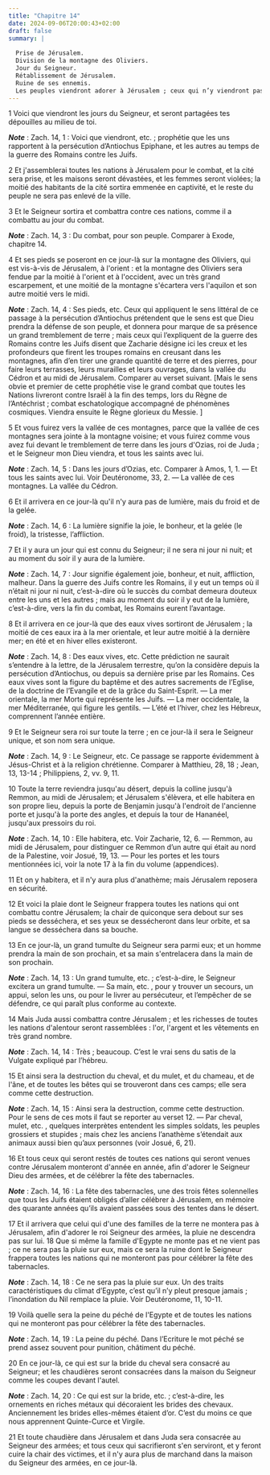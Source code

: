 ```yaml
---
title: "Chapitre 14"
date: 2024-09-06T20:00:43+02:00
draft: false
summary: |
  
  Prise de Jérusalem.
  Division de la montagne des Oliviers.
  Jour du Seigneur.
  Rétablissement de Jérusalem.
  Ruine de ses ennemis.
  Les peuples viendront adorer à Jérusalem ; ceux qui n’y viendront pas seront punis.
---
```



1 Voici que viendront les jours du Seigneur, et seront partagées tes dépouilles au milieu de toi.

***Note*** :  Zach. 14, 1 : Voici que viendront, etc. ; prophétie que les uns rapportent à la persécution d’Antiochus Epiphane, et les autres au temps de la guerre des Romains contre les Juifs.

2 Et j'assemblerai toutes les nations à Jérusalem pour le combat, et la cité sera prise, et les maisons seront dévastées, et les femmes seront violées; la moitié des habitants de la cité sortira emmenée en captivité, et le reste du peuple ne sera pas enlevé de la ville.


3 Et le Seigneur sortira et combattra contre ces nations, comme il a combattu au jour du combat.

***Note*** :  Zach. 14, 3 : Du combat, pour son peuple. Comparer à Exode, chapitre 14.

4 Et ses pieds se poseront en ce jour-là sur la montagne des Oliviers, qui est vis-à-vis de Jérusalem, à l'orient : et la montagne des Oliviers sera fendue par la moitié à l'orient et à l'occident, avec un très grand escarpement, et une moitié de la montagne s'écartera vers l'aquilon et son autre moitié vers le midi.

***Note*** :  Zach. 14, 4 : Ses pieds, etc. Ceux qui appliquent le sens littéral de ce passage à la persécution d’Antiochus prétendent que le sens est que Dieu prendra la défense de son peuple, et donnera pour marque de sa présence un grand tremblement de terre ; mais ceux qui l’expliquent de la guerre des Romains contre les Juifs disent que Zacharie désigne ici les creux et les profondeurs que firent les troupes romains en creusant dans les montagnes, afin d’en tirer une grande quantité de terre et des pierres, pour faire leurs terrasses, leurs murailles et leurs ouvrages, dans la vallée du Cédron et au midi de Jérusalem. Comparer au verset suivant. [Mais le sens obvie et premier de cette prophétie vise le grand combat que toutes les Nations livreront contre Israël à la fin des temps, lors du Règne de l’Antéchrist ; combat eschatologique accompagné de phénomènes cosmiques. Viendra ensuite le Règne glorieux du Messie. ]

5 Et vous fuirez vers la vallée de ces montagnes, parce que la vallée de ces montagnes sera jointe à la montagne voisine; et vous fuirez comme vous avez fui devant le tremblement de terre dans les jours d'Ozias, roi de Juda ; et le Seigneur mon Dieu viendra, et tous les saints avec lui.

***Note*** :  Zach. 14, 5 : Dans les jours d’Ozias, etc. Comparer à Amos, 1, 1. ― Et tous les saints avec lui. Voir Deutéronome, 33, 2. ― La vallée de ces montagnes. La vallée du Cédron.


6 Et il arrivera en ce jour-là qu'il n'y aura pas de lumière, mais du froid et de la gelée.

***Note*** :  Zach. 14, 6 : La lumière signifie la joie, le bonheur, et la gelée (le froid), la tristesse, l’affliction.

7 Et il y aura un jour qui est connu du Seigneur; il ne sera ni jour ni nuit; et au moment du soir il y aura de la lumière.

***Note*** :  Zach. 14, 7 : Jour signifie également joie, bonheur, et nuit, affliction, malheur. Dans la guerre des Juifs contre les Romains, il y eut un temps où il n’était ni jour ni nuit, c’est-à-dire où le succès du combat demeura douteux entre les uns et les autres ; mais au moment du soir il y eut de la lumière, c’est-à-dire, vers la fin du combat, les Romains eurent l’avantage.


8 Et il arrivera en ce jour-là que des eaux vives sortiront de Jérusalem ; la moitié de ces eaux ira à la mer orientale, et leur autre moitié à la dernière mer; en été et en hiver elles existeront.

***Note*** :  Zach. 14, 8 : Des eaux vives, etc. Cette prédiction ne saurait s’entendre à la lettre, de la Jérusalem terrestre, qu’on la considère depuis la persécution d’Antiochus, ou depuis sa dernière prise par les Romains. Ces eaux vives sont la figure du baptême et des autres sacrements de l’Eglise, de la doctrine de l’Evangile et de la grâce du Saint-Esprit. ― La mer orientale, la mer Morte qui représente les Juifs. ― La mer occidentale, la mer Méditerranée, qui figure les gentils. ― L’été et l’hiver, chez les Hébreux, comprennent l’année entière.

9 Et le Seigneur sera roi sur toute la terre ; en ce jour-là il sera le Seigneur unique, et son nom sera unique.

***Note*** :  Zach. 14, 9 : Le Seigneur, etc. Ce passage se rapporte évidemment à Jésus-Christ et à la religion chrétienne. Comparer à Matthieu, 28, 18 ; Jean, 13, 13-14 ; Philippiens, 2, vv. 9, 11.

10 Toute la terre reviendra jusqu'au désert, depuis la colline jusqu'à Remmon, au midi de Jérusalem; et Jérusalem s'élèvera, et elle habitera en son propre lieu, depuis la porte de Benjamin jusqu'à l'endroit de l'ancienne porte et jusqu'à la porte des angles, et depuis la tour de Hananéel, jusqu'aux pressoirs du roi.

***Note*** :  Zach. 14, 10 : Elle habitera, etc. Voir Zacharie, 12, 6. ― Remmon, au midi de Jérusalem, pour distinguer ce Remmon d’un autre qui était au nord de la Palestine, voir Josué, 19, 13. ― Pour les portes et les tours mentionnées ici, voir la note 17 à la fin du volume (appendices).


11 Et on y habitera, et il n'y aura plus d'anathème; mais Jérusalem reposera en sécurité.


12 Et voici la plaie dont le Seigneur frappera toutes les nations qui ont combattu contre Jérusalem; la chair de quiconque sera debout sur ses pieds se desséchera, et ses yeux se dessécheront dans leur orbite, et sa langue se desséchera dans sa bouche.


13 En ce jour-là, un grand tumulte du Seigneur sera parmi eux; et un homme prendra la main de son prochain, et sa main s'entrelacera dans la main de son prochain.

***Note*** :  Zach. 14, 13 : Un grand tumulte, etc. ; c’est-à-dire, le Seigneur excitera un grand tumulte. ― Sa main, etc. , pour y trouver un secours, un appui, selon les uns, ou pour le livrer au persécuteur, et l’empêcher de se défendre, ce qui paraît plus conforme au contexte.

14 Mais Juda aussi combattra contre Jérusalem ; et les richesses de toutes les nations d'alentour seront rassemblées : l'or, l'argent et les vêtements en très grand nombre.

***Note*** :  Zach. 14, 14 : Très ; beaucoup. C’est le vrai sens du satis de la Vulgate expliqué par l’hébreu.


15 Et ainsi sera la destruction du cheval, et du mulet, et du chameau, et de l'âne, et de toutes les bêtes qui se trouveront dans ces camps; elle sera comme cette destruction.

***Note*** :  Zach. 14, 15 : Ainsi sera la destruction, comme cette destruction. Pour le sens de ces mots il faut se reporter au verset 12. ― Par cheval, mulet, etc. , quelques interprètes entendent les simples soldats, les peuples grossiers et stupides ; mais chez les anciens l’anathème s’étendait aux animaux aussi bien qu’aux personnes (voir Josué, 6, 21).


16 Et tous ceux qui seront restés de toutes ces nations qui seront venues contre Jérusalem monteront d'année en année, afin d'adorer le Seigneur Dieu des armées, et de célébrer la fête des tabernacles.

***Note*** :  Zach. 14, 16 : La fête des tabernacles, une des trois fêtes solennelles que tous les Juifs étaient obligés d’aller célébrer à Jérusalem, en mémoire des quarante années qu’ils avaient passées sous des tentes dans le désert.

17 Et il arrivera que celui qui d'une des familles de la terre ne montera pas à Jérusalem, afin d'adorer le roi Seigneur des armées, la pluie ne descendra pas sur lui. 18 Que si même la famille d'Egypte ne monte pas et ne vient pas ; ce ne sera pas la pluie sur eux, mais ce sera la ruine dont le Seigneur frappera toutes les nations qui ne monteront pas pour célébrer la fête des tabernacles.

***Note*** :  Zach. 14, 18 : Ce ne sera pas la pluie sur eux. Un des traits caractéristiques du climat d’Egypte, c’est qu’il n’y pleut presque jamais ; l’inondation du Nil remplace la pluie. Voir Deutéronome, 11, 10-11.

19 Voilà quelle sera la peine du péché de l'Egypte et de toutes les nations qui ne monteront pas pour célébrer la fête des tabernacles.

***Note*** :  Zach. 14, 19 : La peine du péché. Dans l’Ecriture le mot péché se prend assez souvent pour punition, châtiment du péché.


20 En ce jour-là, ce qui est sur la bride du cheval sera consacré au Seigneur; et les chaudières seront consacrées dans la maison du Seigneur comme les coupes devant l'autel.

***Note*** :  Zach. 14, 20 : Ce qui est sur la bride, etc. ; c’est-à-dire, les ornements en riches métaux qui décoraient les brides des chevaux. Anciennement les brides elles-mêmes étaient d’or. C’est du moins ce que nous apprennent Quinte-Curce et Virgile.

21 Et toute chaudière dans Jérusalem et dans Juda sera consacrée au Seigneur des armées; et tous ceux qui sacrifieront s'en serviront, et y feront cuire la chair des victimes, et il n'y aura plus de marchand dans la maison du Seigneur des armées, en ce jour-là.
